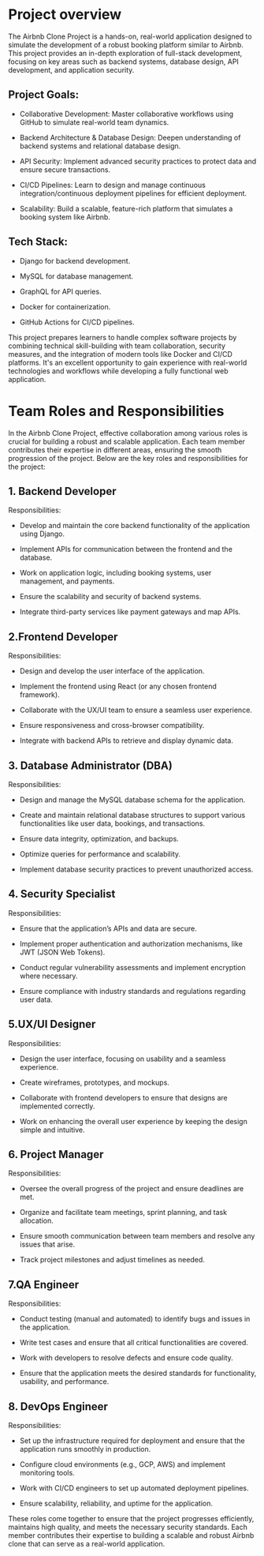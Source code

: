 # Project overview

The Airbnb Clone Project is a hands-on, real-world application designed to simulate the development of a robust booking platform similar to Airbnb. This project provides an in-depth exploration of full-stack development, focusing on key areas such as backend systems, database design, API development, and application security.

## Project Goals:

- Collaborative Development: Master collaborative workflows using GitHub to simulate real-world team dynamics.

- Backend Architecture & Database Design: Deepen understanding of backend systems and relational database design.

- API Security: Implement advanced security practices to protect data and ensure secure transactions.

- CI/CD Pipelines: Learn to design and manage continuous integration/continuous deployment pipelines for efficient deployment.

- Scalability: Build a scalable, feature-rich platform that simulates a booking system like Airbnb.

## Tech Stack:

- Django for backend development.

- MySQL for database management.

- GraphQL for API queries.

- Docker for containerization.

- GitHub Actions for CI/CD pipelines.

This project prepares learners to handle complex software projects by combining technical skill-building with team collaboration, security measures, and the integration of modern tools like Docker and CI/CD platforms. It's an excellent opportunity to gain experience with real-world technologies and workflows while developing a fully functional web application.

# Team Roles and Responsibilities

In the Airbnb Clone Project, effective collaboration among various roles is crucial for building a robust and scalable application. Each team member contributes their expertise in different areas, ensuring the smooth progression of the project. Below are the key roles and responsibilities for the project:

## 1. Backend Developer

Responsibilities:

- Develop and maintain the core backend functionality of the application using Django.

- Implement APIs for communication between the frontend and the database.

- Work on application logic, including booking systems, user management, and payments.

- Ensure the scalability and security of backend systems.

- Integrate third-party services like payment gateways and map APIs.

## 2.Frontend Developer

Responsibilities:

- Design and develop the user interface of the application.

- Implement the frontend using React (or any chosen frontend framework).

- Collaborate with the UX/UI team to ensure a seamless user experience.

- Ensure responsiveness and cross-browser compatibility.

- Integrate with backend APIs to retrieve and display dynamic data.

## 3. Database Administrator (DBA)

Responsibilities:

- Design and manage the MySQL database schema for the application.

- Create and maintain relational database structures to support various functionalities like user data, bookings, and transactions.

- Ensure data integrity, optimization, and backups.

- Optimize queries for performance and scalability.

- Implement database security practices to prevent unauthorized access.

## 4. Security Specialist

Responsibilities:

- Ensure that the application’s APIs and data are secure.

- Implement proper authentication and authorization mechanisms, like JWT (JSON Web Tokens).

- Conduct regular vulnerability assessments and implement encryption where necessary.

- Ensure compliance with industry standards and regulations regarding user data.

## 5.UX/UI Designer

Responsibilities:

- Design the user interface, focusing on usability and a seamless experience.

- Create wireframes, prototypes, and mockups.

- Collaborate with frontend developers to ensure that designs are implemented correctly.

- Work on enhancing the overall user experience by keeping the design simple and intuitive.

## 6. Project Manager

Responsibilities:

- Oversee the overall progress of the project and ensure deadlines are met.

- Organize and facilitate team meetings, sprint planning, and task allocation.

- Ensure smooth communication between team members and resolve any issues that arise.

- Track project milestones and adjust timelines as needed.

## 7.QA Engineer

Responsibilities:

- Conduct testing (manual and automated) to identify bugs and issues in the application.

- Write test cases and ensure that all critical functionalities are covered.

- Work with developers to resolve defects and ensure code quality.

- Ensure that the application meets the desired standards for functionality, usability, and performance.

## 8. DevOps Engineer

Responsibilities:

- Set up the infrastructure required for deployment and ensure that the application runs smoothly in production.

- Configure cloud environments (e.g., GCP, AWS) and implement monitoring tools.

- Work with CI/CD engineers to set up automated deployment pipelines.

- Ensure scalability, reliability, and uptime for the application.

These roles come together to ensure that the project progresses efficiently, maintains high quality, and meets the necessary security standards. Each member contributes their expertise to building a scalable and robust Airbnb clone that can serve as a real-world application.
